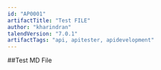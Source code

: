 ```yaml
---
id: "AP0001"
artifactTitle: "Test FILE"
author: "kharindran"
talendVersion: "7.0.1"
artifactTags: "api, apitester, apidevelopment"
---
```


##Test MD File
